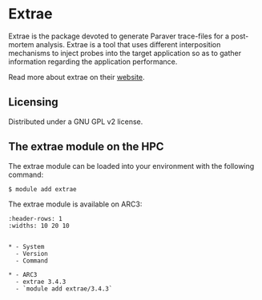 # Extrae

Extrae is the package devoted to generate Paraver trace-files for a post-mortem analysis. Extrae is a tool that uses different interposition mechanisms to inject probes into the target application so as to gather information regarding the application performance.



Read more about extrae on their [website](https://tools.bsc.es/extrae).





## Licensing 

Distributed under a GNU GPL v2 license.



## The extrae module on the HPC

The extrae module can be loaded into your environment with the following command:

```bash
$ module add extrae
```

The extrae module is available on ARC3:

```{list-table}
:header-rows: 1
:widths: 10 20 10


* - System
  - Version
  - Command

* - ARC3
  - extrae 3.4.3
  - `module add extrae/3.4.3`

```
